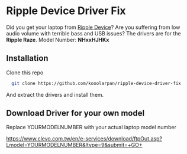
# Ripple Device Driver Fix

Did you get your laptop from [Ripple Device](https://www.rippledevice.com/search/laptops)?
Are you suffering from low audio volume with terrible bass and USB issues?
The drivers are for the **Ripple Raze**. Model Number: **NHxxHJHKx**

## Installation

Clone this repo

```bash
  git clone https://github.com/kooolarpan/ripple-device-driver-fix
```

And extract the drivers and install them.
## Download Driver for your own model
Replace YOURMODELNUMBER with your actual laptop model number

https://www.clevo.com.tw/en/e-services/download/ftpOut.asp?Lmodel=YOURMODELNUMBER&ltype=9&submit=+GO+